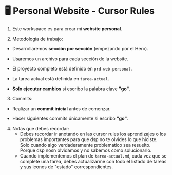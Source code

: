 # 🖥️ Personal Website - Cursor Rules

1. Este workspace es para crear mi **website personal**.

2. Metodología de trabajo:

- Desarrollaremos **sección por sección** (empezando por el Hero).

- Usaremos un archivo para cada sección de la website.

- El proyecto completo está definido en `prd-web-personal`.

- La tarea actual está definida en `tarea-actual`.

- **Solo ejecutar cambios** si escribo la palabra clave **"go"**.

3. Commits:

- Realizar un **commit inicial** antes de comenzar.

- Hacer siguientes commits únicamente si escribo **"go"**.

4. Notas que debes recordar:
    - Debes recordar ir anotando en las cursor rules los aprendizajes o los problemas importantes para que dsp no te olvides lo que hiciste. Solo cuando algo verdaderamente problematico sea resuelto. Porque dsp nosn olvidamos y no sabemos como solucionarlo.
    - Cuando implementemos el plan de `tarea-actual.md`, cada vez que se complete una tarea, debes actualizarme con todo el listado de tareas y sus iconos de "estado" correspondientes.
